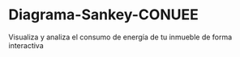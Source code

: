 # Diagrama-Sankey-CONUEE
Visualiza y analiza el consumo de energía de tu inmueble de forma interactiva
